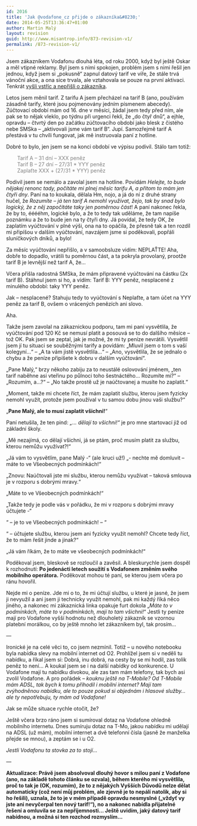 ```yaml
---
id: 2016
title: 'Jak @vodafone_cz přijde o zákazníka&#8230;'
date: 2014-05-25T13:36:47+01:00
author: Martin Malý
layout: revision
guid: http://www.misantrop.info/873-revision-v1/
permalink: /873-revision-v1/
---
```

Jsem zákazníkem Vodafonu dlouhá léta, od roku 2000, když byl ještě Oskar a měl vtipné reklamy. Byl jsem s nimi spokojen, problém jsem s nimi řešil jen jednou, když jsem si &#8222;pokusně&#8220; zapnul datový tarif ve víře, že stále trvá vánoční akce, a ona sice trvala, ale vztahovala se pouze na první aktivaci. Tenkrát [vyšli vstříc a nepřišli o zákazníka](http://www.misantrop.info/jak-vodafone-neprisel-o-zakaznika).

Letos jsem měnil tarif. Z tarifu A jsem přecházel na tarif B (ano, používám zásadně tarify, které jsou pojmenovány jedním písmenem abecedy). Zúčtovací období mám od 16. dne v měsíci, žádal jsem tedy před ním, ale pak se to nějak vleklo, po týdnu při urgenci řekli, že &#8222;do čtyř dnů&#8220;, a ejhle, opravdu &#8211; čtvrtý den po začátku zúčtovacího období jako blesk z čistého nebe SMSka &#8211; &#8222;aktivovali jsme vám tarif B&#8220;. Jupí. Samozřejmě tarif A přestává v tu chvíli fungovat, jak mě instruovala paní z hotline.

Dobré to bylo, jen jsem se na konci období ve výpisu podivil. Stálo tam totiž:

<p style="padding-left: 30px;">
  <span style="color: #808080;">Tarif A &#8211; 31 dní &#8211; XXX peněz</span><br /> <span style="color: #808080;">Tarif B &#8211; 27 dní &#8211; 27/31 * YYY peněz</span><br /> <span style="color: #808080;">Zaplaťte XXX + (27/31 * YYY) peněz</span>
</p>

Podivil jsem se nemálo a zavolal jsem na hotline. Povídám _Helejte, to bude nějakej renonc tady, počítáte mi plnej měsíc tarifu A, a přitom to mám jen čtyři dny_. Paní na to koukala, dělala Hm, nojo, a já do ní z druhé strany hučel, že _Rozumíte &#8211; já ten tarif A nemohl využívat, žejo, tak by snad bylo logický, že z něj započítáte taky jen poměrnou část_! A paní nakonec řekla, že by to, ééééhm, logické bylo, a že to tedy tak uděláme, že tam napíše poznámku a že to bude jen na ty čtyři dny. Já povídal, že tedy OK, že zaplatím vyúčtování v plné výši, ona na to opáčila, že přesně tak a ten rozdíl mi připíšou v dalším vyúčtování, navzájem jsme si poděkovali, popřáli sluníčkových dníků, a bylo!

Za měsíc vyúčtování nepřišlo, a v samoobsluze vidím: NEPLAŤTE! Aha, dobře to dopadlo, vrátili tu poměrnou část, a ta pokryla provolaný, prootže tarif B je levnější než tarif A, že&#8230;

Včera přišla radostná SMSka, že mám připravené vyúčtování na částku (2x tarif B). Stáhnul jsem si ho, a vidím: Tarif B: YYY peněz, nesplacené z minulého období: taky YYY peněz.

Jak &#8211; nesplacené? Stahuju tedy to vyúčtování s Neplaťte, a tam účet na YYY peněz za tarif B, ovšem o vrácených penězích ani slovo.

Aha.

Takže jsem zavolal na zákaznickou podporu, tam mi paní vysvětlila, že vyúčtování pod 120 Kč se nemusí platit a posouvá se to do dalšího měsíce &#8211; tož OK. Pak jsem se zeptal, jak je možné, že mi ty peníze nevrátili. Vysvětlil jsem jí tu situaci se souběžnými tarify a povídám: &#8222;Mluvil jsem o tom s vaší kolegyní&#8230;&#8220; &#8211; &#8222;A ta vám jistě vysvětlila&#8230;&#8220; &#8211; &#8222;Ano, vysvětlila, že se jednalo o chybu a že peníze připíšete k dobru v dalším vyúčtování&#8220;.

&#8222;Pane Malý,&#8220; brzy někoho zabiju za to neustálé oslovování jménem, &#8222;ten tarif naběhne asi vteřinu po půlnoci toho šestnáctého&#8230; Rozumíte mi?&#8220; &#8211; &#8222;Rozumím, a&#8230;?&#8220; &#8211; &#8222;No takže prostě už je naúčtovanej a musíte ho zaplatit.&#8220;

&#8222;Moment, takže mi chcete říct, že mám zaplatit službu, kterou jsem fyzicky nemohl využít, protože jsem používal v tu samou dobu jinou vaši službu?&#8220;

&#8222;**Pane Malý, ale to musí zaplatit všichni!**&#8220;

Paní netušila, že ten pind: _&#8222;&#8230; dělají to všichni!&#8220;_ je pro mne startovací již od základní školy.

&#8222;Mě nezajímá, co dělají všichni, já se ptám, proč musím platit za službu, kterou nemůžu využívat?!&#8220;

&#8222;Já vám to vysvětlím, pane Malý -&#8220; (ale kruci už!) &#8222;- nechte mě domluvit &#8211; máte to ve Všeobecných podmínkách!&#8220;

&#8222;Znovu: Naúčtovali jste mi službu, kterou nemůžu využívat &#8211; taková smlouva je v rozporu s dobrými mravy.&#8220;

&#8222;Máte to ve Všeobecných podmínkách!&#8220;

&#8222;Takže tedy je podle vás v pořádku, že mi v rozporu s dobrými mravy účtujete -&#8220;

&#8220; &#8211; je to ve Všeobecných podmínkách! &#8211; &#8220;

&#8220; &#8211; účtujete službu, kterou jsem ani fyzicky využít nemohl? Chcete tedy říct, že to mám řešit jinde a jinak?&#8220;

&#8222;Já vám říkám, že to máte ve všeobecných podmínkách!&#8220;

Poděkoval jsem, bleskově se rozloučil a zavěsil. A bleskurychle jsem dospěl k rozhodnutí: **Po jedenácti letech soužití s Vodafonem změním svého mobilního operátora.** Poděkovat mohou té paní, se kterou jsem včera po ránu hovořil.

Nejde mi o peníze. Jde mi o to, že mi účtují službu, u které je jasné, že jsem ji nevyužil a ani jsem ji technicky využít nemohl, pak mi každý říká něco jiného, a nakonec mi zákaznická linka opakuje furt dokola &#8222;_Máte to v podmínkách, máte to v podmínkách, mají to tam všichni!_&#8220; Jestli ty peníze mají pro Vodafone vyšší hodnotu než dlouholetý zákazník se vzornou platební morálkou, co by ještě mnoho let zákazníkem byl, tak prosím&#8230;

&#8212;

Ironické je na celé věci to, co jsem nezmínil. Totiž &#8211; u nového notebooku byla nabídka slevy na mobilní internet od O2. Prohlížel jsem si v neděli tu nabídku, a říkal jsem si: Dobrá, inu dobrá, na cesty by se mi hodil, zas tolik peněz to není&#8230; A koukal jsem se i na další nabídky od konkurence. U Vodafone mají tu nabídku divokou, ale zas tam mám telefony, tak bych asi zvolil Vodafone. A pro pořádek &#8211; _kouknu ještě na T-Mobile? Od T-Mobile mám ADSL, tak bych k tomu přihodil i mobilní internet? Mají tam zvýhodněnou nabídku, ale to pouze pokud si objednám i hlasové služby&#8230; ale ty nepotřebuju, ty mám od Vodafone!_

Jak se může situace rychle otočit, že?

Ještě včera brzo ráno jsem si sumíroval dotaz na Vodafone ohledně mobilního internetu. Dnes sumíruju dotaz na T-Mo, jakou nabídku mi udělají na ADSL (už mám), mobilní internet a dvě telefonní čísla (jasně že manželka přejde se mnou), a zeptám se i u O2.

_Jestli Vodafonu ta stovka za to stojí&#8230;_

_&#8212;_

**Aktualizace: Právě jsem absolvoval dlouhý hovor s milou paní z Vodafone (ano, na základě tohoto článku se ozvala), během kterého mi vysvětlila, proč to tak je (OK, rozumím), že to z nějakých Vyšších Důvodů nelze dělat automaticky (což není můj problém, ale zjevně je to nepálí natolik, aby si ho řešili), uznala, že to je v mém případě opravdu nesmyslné (&#8222;vždyť vy jste ani nevyčerpal ten nový tarif!&#8220;), no a nakonec nabídla přijatelné řešení a omluvila se za nepříjemnosti&#8230; Ještě uvidím, jaký datový tarif nabídnou, a možná si ten rozchod rozmyslím&#8230;**